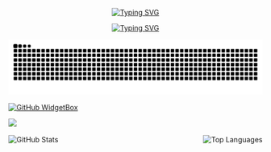 <p align="center">
<a href="https://git.io/typing-svg"><img src="https://readme-typing-svg.demolab.com?font=Fira+Code&weight=500&size=40&pause=1000&color=4F67F7&center=true&width=500&height=100&lines=Hi+%F0%9F%91%8B+I'm+Nurhayat!" alt="Typing SVG" /></a>
</p>

<p align="center">
<a href="https://git.io/typing-svg"><img src="https://readme-typing-svg.demolab.com?font=Fira+Code&weight=100&pause=1000&color=EAF70A&center=true&vCenter=true&width=800&height=30&lines=Research+and+Developer+Engineer+from+Bal%C4%B1kesir%2FTurkey" alt="Typing SVG" /></a>
</p>

<picture>
  <source media="(prefers-color-scheme: dark)" srcset="https://raw.githubusercontent.com/NurhayatYurtaslan/NurhayatYurtaslan/output/github-contribution-grid-snake-dark.svg">
  <source media="(prefers-color-scheme: light)" srcset="https://raw.githubusercontent.com/NurhayatYurtaslan/NurhayatYurtaslan/output/github-contribution-grid-snake.svg">
  <img alt="github contribution grid snake animation" src="https://raw.githubusercontent.com/NurhayatYurtaslan/NurhayatYurtaslan/output/github-contribution-grid-snake.svg">
</picture>


<p align="center">
   
[![GitHub WidgetBox](https://github-widgetbox.vercel.app/api/profile?username=NurhayatYurtaslan&data=followers,repositories,stars,commits&theme=darkmode)](https://github.com/NurhayatYurtaslan/github-widgetbox)
  
   <img src="https://raw.githubusercontent.com/onimur/.github/master/.resources/git-header.svg" />

   
</p>

  <div style="display: flex; justify-content: space-between;">
  <img src="https://github-readme-stats.vercel.app/api?username=NurhayatYurtaslan&show_icons=true&count_private=true&theme=darcula&hide_border=true&hide=issues,contribs&bg_color=00000000" alt="GitHub Stats" style="height: 50%; width: auto;">
  <img src="https://github-readme-stats.vercel.app/api/top-langs/?username=NurhayatYurtaslan&layout=compact&hide_border=true&theme=darcula&bg_color=00000000&langs_count=6&hide=jupyter%20notebook,tex,css,php&exclude_repo=Pacman-AI" alt="Top Languages" style="height: 50%; width: auto;">
</div> 








